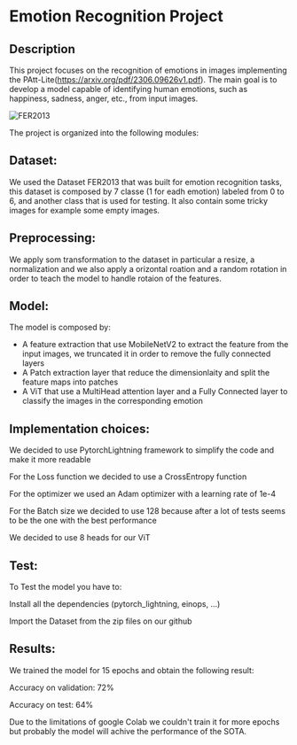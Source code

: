 # Emotion Recognition Project
## Description
This project focuses on the recognition of emotions in images implementing the PAtt-Lite(https://arxiv.org/pdf/2306.09626v1.pdf). The main goal is to develop a model capable of identifying human emotions, such as happiness, sadness, anger, etc., from input images.

![FER2013](https://pub.mdpi-res.com/electronics/electronics-12-02707/article_deploy/html/images/electronics-12-02707-g001.png?1686919690)

The project is organized into the following modules:

## Dataset:

We used the Dataset FER2013 that was built for emotion recognition tasks, this dataset is composed by 7 classe (1 for eadh emotion) labeled from 0 to 6, and another class that is used for testing. It also contain some tricky images for example some empty images.
## Preprocessing:

We apply som transformation to the dataset in particular a resize, a normalization and we also apply a orizontal roation and a random rotation in order to teach the model to handle rotaion of the features.

## Model:

The model is composed by:
- A feature extraction that use MobileNetV2 to extract the feature from the input images, we truncated it in order to remove the fully connected layers
- A Patch extraction layer that reduce the dimensionlaity and split the feature maps into patches
- A ViT that use a MultiHead attention layer and a Fully Connected layer to classify the images in the corresponding emotion
  
## Implementation choices:
We decided to use PytorchLightning framework to simplify the code and make it more readable

For the Loss function we decided to use a CrossEntropy function

For the optimizer we used an Adam optimizer with a learning rate of 1e-4

For the Batch size we decided to use 128 because after a lot of tests seems to be the one with the best performance

We decided to use 8 heads for our ViT

## Test:

To Test the model you have to:

Install all the dependencies (pytorch_lightning, einops, ...)

Import the Dataset from the zip files on our github

## Results:

We trained the model for 15 epochs and obtain the following result:

Accuracy on validation: 72%

Accuracy on test: 64%

Due to the limitations of google Colab we couldn't train it for more epochs but probably the model will achive the performance of the SOTA.
